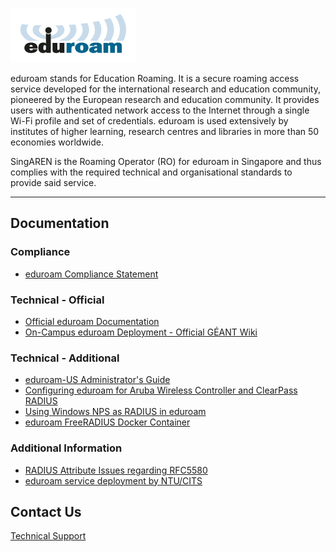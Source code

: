 <!-- TITLE: eduroam -->
<!-- SUBTITLE: ![Eduroam 200 Pix](/uploads/images/eduroam-200-pix.png "Eduroam 200 Pix") World Wide Education Roaming for Research & Education -->

![Eduroam 200 Pix](/uploads/images/eduroam-200-pix.png "Eduroam 200 Pix")

eduroam stands for Education Roaming. It is a secure roaming access service developed for the international research and education community, pioneered by the European research and education community. It provides users with authenticated network access to the Internet through a single Wi-Fi profile and set of credentials. eduroam is used extensively by institutes of higher learning, research centres and libraries in more than 50 economies worldwide. 

SingAREN is the Roaming Operator (RO) for eduroam in Singapore and thus complies with the required technical and organisational standards to provide said service. 

---
## Documentation

### Compliance
* [eduroam Compliance Statement](https://www.eduroam.org/wp-content/uploads/2016/05/eduroam_Compliance_Statement_v1_0.pdf)

### Technical - Official 
* [Official eduroam Documentation](https://www.eduroam.org/support/eduroam-documentation/)
* [On-Campus eduroam Deployment - Official GÉANT Wiki](https://wiki.geant.org/display/H2eduroam/How+to+deploy+eduroam+on-site+or+on+campus)

### Technical - Additional 
* [eduroam-US Administrator's Guide](https://www.eduroam.us/admin_guide)
* [Configuring eduroam for Aruba Wireless Controller and ClearPass RADIUS](https://services.geant.net/sites/cbp/Knowledge_Base/Wireless/Documents/cbp-79_guide_to_configuring_eduroam_using_the_aruba_wireless_controller_and_clearpass.pdf)
* [Using Windows NPS as RADIUS in eduroam](https://www.uninett.no/sites/default/files/imce/cbp-13_using-windows-nps-as-radius-in-eduroam_final.pdf)
* [eduroam FreeRADIUS Docker Container](https://github.com/spgreen/eduroam-freeradius-docker)

### Additional Information 
* [RADIUS Attribute Issues regarding RFC5580](http://www.eduroam.org/downloads/docs/advisory/eduroamOT-admin-advisory-004.pdf)
* [eduroam service deployment by NTU/CITS](http://www.singaren.net.sg/library/newsroom/NTU-Eduroam.pdf)

## Contact Us
[Technical Support](mailto://technical-support@singaren.net.sg)
